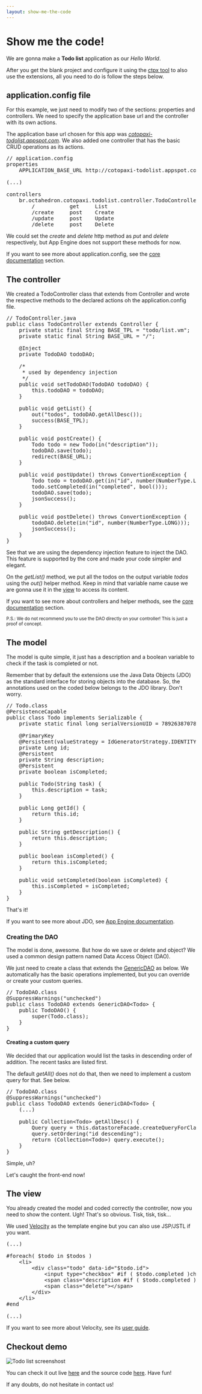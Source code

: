```yaml
---
layout: show-me-the-code
---
```

# Show me the code!

We are gonna make a **Todo list** application as our *Hello World*.

After you get the blank project and configure it using the [ctpx tool](/documentation/using-cotopaxi.html#using_ctpx_tool) to also use the extensions, all you need to do is follow the steps below.

## application.config file

For this example, we just need to modify two of the sections: properties and controllers. We need to specify the application base url and the controller with its own actions.

The application base url chosen for this app was *[cotopaxi-todolist.appspot.com](http://cotopaxi-todolist.appspot.com)*. We also added one controller that has the basic CRUD operations as its actions.

<pre class="prettyprint">
// application.config
properties
    APPLICATION_BASE_URL http://cotopaxi-todolist.appspot.com/

(...)

controllers
    br.octahedron.cotopaxi.todolist.controller.TodoController
        /           get     List
        /create     post    Create
        /update     post    Update
        /delete     post    Delete
</pre>

We could set the *create* and *delete* http method as *put* and *delete* respectively, but App Engine does not support these methods for now.

If you want to see more about application.config, see the [core documentation](/documentation/core.html) section.

## The controller

We created a TodoController class that extends from Controller and wrote the respective methods to the declared actions oh the application.config file.

<pre class="prettyprint">
// TodoController.java
public class TodoController extends Controller {
    private static final String BASE_TPL = "todo/list.vm";
    private static final String BASE_URL = "/";
    
    @Inject
    private TodoDAO todoDAO;
    
    /*
     * used by dependency injection
     */
    public void setTodoDAO(TodoDAO todoDAO) {
        this.todoDAO = todoDAO;
    }
    
    public void getList() {
        out("todos", todoDAO.getAllDesc());
        success(BASE_TPL);
    }
    
    public void postCreate() {
        Todo todo = new Todo(in("description"));
        todoDAO.save(todo);
        redirect(BASE_URL);
    }
    
    public void postUpdate() throws ConvertionException {
        Todo todo = todoDAO.get(in("id", number(NumberType.LONG)));
        todo.setCompleted(in("completed", bool()));
        todoDAO.save(todo);
        jsonSuccess();
    }
    
    public void postDelete() throws ConvertionException {
        todoDAO.delete(in("id", number(NumberType.LONG)));
        jsonSuccess();
    }
}
</pre>

See that we are using the dependency injection feature to inject the DAO. This feature is supported by the core and made your code simpler and elegant.

On the *getList()* method, we put all the todos on the output variable *todos* using the *out()* helper method. Keep in mind that variable name cause we are gonna use it in the [view](#the_view) to access its content. 

If you want to see more about controllers and helper methods, see the [core documentation](/documentation/core.html#controllers) section.

<small>P.S.: We do not recommend you to use the DAO directly on your controller! This is just a proof of concept.</small>

## The model

The model is quite simple, it just has a description and a boolean variable to check if the task is completed or not.

Remember that by default the extensions use the Java Data Objects (JDO) as the standard interface for storing objects into the database. So, the annotations used on the coded below belongs to the JDO library. Don't worry.

<pre class="prettyprint">
// Todo.class
@PersistenceCapable
public class Todo implements Serializable {
    private static final long serialVersionUID = 7892638707825018254L;

    @PrimaryKey
    @Persistent(valueStrategy = IdGeneratorStrategy.IDENTITY)
    private Long id;
    @Persistent
    private String description;
    @Persistent
    private boolean isCompleted;
    
    public Todo(String task) {
        this.description = task;
    }
    
    public Long getId() {
        return this.id;
    }
    
    public String getDescription() {
        return this.description;
    }
    
    public boolean isCompleted() {
        return this.isCompleted;
    }
    
    public void setCompleted(boolean isCompleted) {
        this.isCompleted = isCompleted;
    }
}
</pre>

That's it!

If you want to see more about JDO, see [App Engine documentation](http://code.google.com/appengine/docs/java/datastore/jdo/). 

### Creating the DAO

The model is done, awesome. But how do we save or delete and object? We used a common design pattern named Data Access Object (DAO).

We just need to create a class that extends the [GenericDAO](/javadoc/extensions/br/octahedron/cotopaxi/datastore/jdo/GenericDAO.html) as below. We automatically has the basic operations implemented, but you can override or create your custom queries.

<pre class="prettyprint">
// TodoDAO.class
@SuppressWarnings("unchecked")
public class TodoDAO extends GenericDAO&lt;Todo&gt; {
    public TodoDAO() {
        super(Todo.class);
    }
}
</pre>

#### Creating a custom query

We decided that our application would list the tasks in descending order of addition. The recent tasks are listed first. 

The default *getAll()* does not do that, then we need to implement a custom query for that. See below.

<pre class="prettyprint">
// TodoDAO.class
@SuppressWarnings("unchecked")
public class TodoDAO extends GenericDAO&lt;Todo&gt; {
    (...)

    public Collection&lt;Todo&gt; getAllDesc() {
        Query query = this.datastoreFacade.createQueryForClass(Todo.class);
        query.setOrdering("id descending");
        return (Collection&lt;Todo&gt;) query.execute();
    }
}
</pre>

Simple, uh?

Let's caught the front-end now!

## The view

You already created the model and coded correctly the controller, now you need to show the content. Ugh! That's so obvious. Tisk, tisk, tisk... 

We used [Velocity](http://velocity.apache.org/) as the template engine but you can also use JSP/JSTL if you want.

<pre class="prettyprint">
(...)

#foreach( $todo in $todos )
    &lt;li&gt;
        &lt;div class="todo" data-id="$todo.id"&gt;
            &lt;input type="checkbox" #if ( $todo.completed )checked="checked"#end /&gt;
            &lt;span class="description #if ( $todo.completed ) done#end"&gt;$todo.description&lt;/span&gt;
            &lt;span class="delete"&gt;&lt;/span&gt;
        &lt;/div&gt;
    &lt;/li&gt;
#end

(...)
</pre>

If you want to see more about Velocity, see its [user guide](http://velocity.apache.org/engine/releases/velocity-1.7/user-guide.html).

## Checkout demo

![Todo list screenshost](/img/screenshot.jpg)

You can check it out live [here](cotopaxi-todolist.appspot.com) and the source code [here](http://github.com/octahedron/cotopaxi-todolist/). Have fun!

If any doubts, do not hesitate in contact us!
